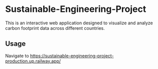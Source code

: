 # Sustainable-Engineering-Project
This is an interactive web application designed to visualize and analyze carbon footprint data across different countries.

## Usage
Navigate to https://sustainable-engineering-project-production.up.railway.app/

